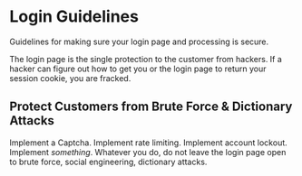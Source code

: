 # Login Guidelines
Guidelines for making sure your login page and processing is secure.

The login page is the single protection to the customer from hackers. If a hacker can figure out how to get you or the login page to return your session cookie, you are fracked.

## Protect Customers from Brute Force & Dictionary Attacks
Implement a Captcha. Implement rate limiting. Implement account lockout. Implement *something*. Whatever you do, do not leave the login page open to brute force, social engineering, dictionary attacks.
